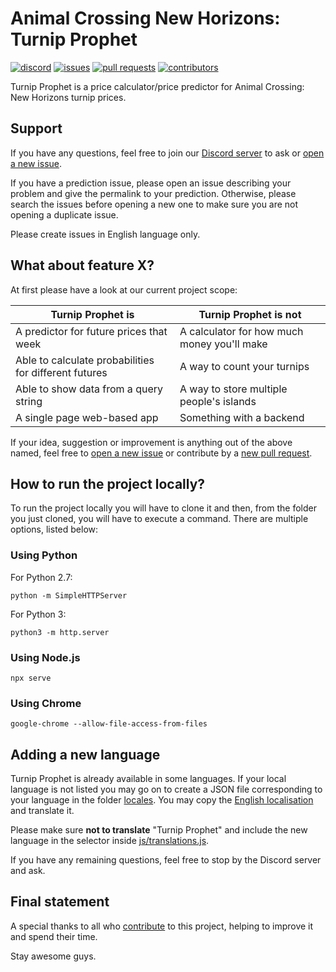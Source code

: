 # Animal Crossing New Horizons: Turnip Prophet
[![discord](https://img.shields.io/badge/discord-join-7289DA.svg?logo=discord&longCache=true&style=for-the-badge)](https://discord.gg/bRh74X8)
[![issues](https://img.shields.io/github/issues/mikebryant/ac-nh-turnip-prices?style=for-the-badge)](https://github.com/mikebryant/ac-nh-turnip-prices/issues)
[![pull requests](https://img.shields.io/github/issues-pr/mikebryant/ac-nh-turnip-prices?style=for-the-badge)](https://github.com/mikebryant/ac-nh-turnip-prices/pulls)
[![contributors](https://img.shields.io/github/contributors/mikebryant/ac-nh-turnip-prices?style=for-the-badge)](https://github.com/mikebryant/ac-nh-turnip-prices/graphs/contributors)

Turnip Prophet is a price calculator/price predictor for Animal Crossing: New Horizons turnip prices.

## Support

If you have any questions, feel free to join our [Discord server](https://discord.gg/bRh74X8) to ask or [open a new issue](https://github.com/mikebryant/ac-nh-turnip-prices/issues).

If you have a prediction issue, please open an issue describing your problem and give the permalink to your prediction. Otherwise, please search the issues before opening a new one to make sure you are not opening a duplicate issue.

Please create issues in English language only.

## What about feature X?

At first please have a look at our current project scope:

| Turnip Prophet is | Turnip Prophet is not |
|----|----|
| A predictor for future prices that week | A calculator for how much money you'll make |
| Able to calculate probabilities for different futures | A way to count your turnips |
| Able to show data from a query string | A way to store multiple people's islands |
| A single page web-based app | Something with a backend |

If your idea, suggestion or improvement is anything out of the above named, feel free to [open a new issue](https://github.com/mikebryant/ac-nh-turnip-prices/issues) or contribute by a [new pull request](https://github.com/mikebryant/ac-nh-turnip-prices/pulls).

## How to run the project locally?

To run the project locally you will have to clone it and then, from the folder you just cloned, you will have to execute a command. There are multiple options, listed below:

### Using Python

For Python 2.7: 

```python -m SimpleHTTPServer```

For Python 3:

```python3 -m http.server```

### Using Node.js

```npx serve```

### Using Chrome

```google-chrome --allow-file-access-from-files```


## Adding a new language

Turnip Prophet is already available in some languages. If your local language is not listed you may go on to create a JSON file corresponding to your language in the folder [locales](https://github.com/mikebryant/ac-nh-turnip-prices/tree/master/locales). You may copy the [English localisation](https://github.com/mikebryant/ac-nh-turnip-prices/blob/master/locales/en.json) and translate it. 

Please make sure **not to translate** "Turnip Prophet" and include the new language in the selector inside [js/translations.js](https://github.com/mikebryant/ac-nh-turnip-prices/blob/master/js/scripts.js).

If you have any remaining questions, feel free to stop by the Discord server and ask. 


## Final statement

A special thanks to all who [contribute](https://github.com/mikebryant/ac-nh-turnip-prices/graphs/contributors) to this project, helping to improve it and spend their time.

Stay awesome guys.
